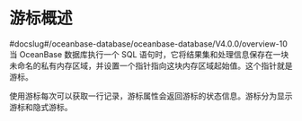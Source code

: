 游标概述 
=========================
#docslug#/oceanbase-database/oceanbase-database/V4.0.0/overview-10
当 OceanBase 数据库执行一个 SQL 语句时，它将结果集和处理信息保存在一块未命名的私有内存区域，并设置一个指针指向这块内存区域起始值。这个指针就是游标。

使用游标每次可以获取一行记录，游标属性会返回游标的状态信息。游标分为显示游标和隐式游标。

